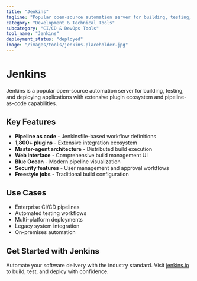 ```yaml
---
title: "Jenkins"
tagline: "Popular open-source automation server for building, testing, and deploying code"
category: "Development & Technical Tools"
subcategory: "CI/CD & DevOps Tools"
tool_name: "Jenkins"
deployment_status: "deployed"
image: "/images/tools/jenkins-placeholder.jpg"
---
```


# Jenkins

Jenkins is a popular open-source automation server for building, testing, and deploying applications with extensive plugin ecosystem and pipeline-as-code capabilities.

## Key Features

- **Pipeline as code** - Jenkinsfile-based workflow definitions
- **1,800+ plugins** - Extensive integration ecosystem
- **Master-agent architecture** - Distributed build execution
- **Web interface** - Comprehensive build management UI
- **Blue Ocean** - Modern pipeline visualization
- **Security features** - User management and approval workflows
- **Freestyle jobs** - Traditional build configuration

## Use Cases

- Enterprise CI/CD pipelines
- Automated testing workflows
- Multi-platform deployments
- Legacy system integration
- On-premises automation

## Get Started with Jenkins

Automate your software delivery with the industry standard. Visit [jenkins.io](https://www.jenkins.io) to build, test, and deploy with confidence.